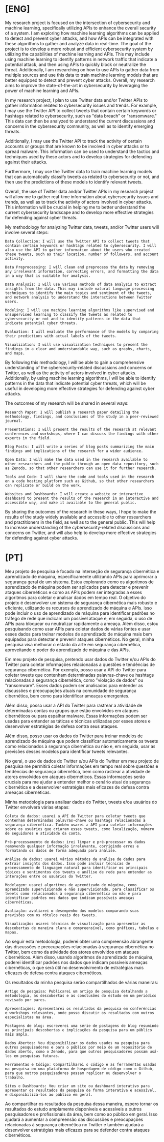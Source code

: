 # [ENG]
My research project is focused on the intersection of cybersecurity and machine learning, specifically utilizing APIs to enhance the overall security of a system. I am exploring how machine learning algorithms can be applied to detect and prevent cyber attacks, and how APIs can be integrated with these algorithms to gather and analyze data in real-time. The goal of the project is to develop a more robust and efficient cybersecurity system by utilizing the capabilities of machine learning and APIs. This may include using machine learning to identify patterns in network traffic that indicate a potential attack, and then using APIs to quickly block or neutralize the threat. Additionally, I am researching on how to use APIs to gather data from multiple sources and use this data to train machine learning models that are better equipped to detect and prevent cyber attacks. Overall, my research aims to improve the state-of-the-art in cybersecurity by leveraging the power of machine learning and APIs.

In my research project, I plan to use Twitter data and/or Twitter APIs to gather information related to cybersecurity issues and trends. For example, I may use the Twitter API to collect tweets that contain certain keywords or hashtags related to cybersecurity, such as "data breach" or "ransomware." This data can then be analyzed to understand the current discussions and concerns in the cybersecurity community, as well as to identify emerging threats.

Additionally, I may use the Twitter API to track the activity of certain accounts or groups that are known to be involved in cyber attacks or to spread malware. This information can be used to understand the tactics and techniques used by these actors and to develop strategies for defending against their attacks.

Furthermore, I may use the Twitter data to train machine learning models that can automatically classify tweets as related to cybersecurity or not, and then use the predictions of these models to identify relevant tweets.

Overall, the use of Twitter data and/or Twitter APIs in my research project will allow me to gather real-time information about cybersecurity issues and trends, as well as to track the activity of actors involved in cyber attacks. This information will be crucial in helping me to better understand the current cybersecurity landscape and to develop more effective strategies for defending against cyber threats.

My methodology for analyzing Twitter data, tweets, and/or Twitter users will involve several steps:

    Data Collection: I will use the Twitter API to collect tweets that contain certain keywords or hashtags related to cybersecurity. I will also use the API to gather information about the users who created these tweets, such as their location, number of followers, and account activity.

    Data Preprocessing: I will clean and preprocess the data by removing any irrelevant information, correcting errors, and formatting the data in a way that is suitable for analysis.

    Data Analysis: I will use various methods of data analysis to extract insights from the data. This may include natural language processing techniques to identify the main topics and sentiment of the tweets, and network analysis to understand the interactions between Twitter users.

    Modeling: I will use machine learning algorithms like supervised and unsupervised learning to classify the tweets as related to cybersecurity or not and to identify patterns in the data that indicate potential cyber threats.

    Evaluation: I will evaluate the performance of the models by comparing their predictions with actual labels of the tweets.

    Visualization: I will use visualization techniques to present the findings in a clear and understandable way, such as graphs, charts, and maps.

By following this methodology, I will be able to gain a comprehensive understanding of the cybersecurity-related discussions and concerns on Twitter, as well as the activity of actors involved in cyber attacks. Additionally, by using machine learning algorithms, I will be able to identify patterns in the data that indicate potential cyber threats, which will be useful in developing more effective strategies for defending against cyber attacks.

The outcomes of my research will be shared in several ways:

    Research Paper: I will publish a research paper detailing the methodology, findings, and conclusions of the study in a peer-reviewed journal.

    Presentations: I will present the results of the research at relevant conferences and workshops, where I can discuss the findings with other experts in the field.

    Blog Posts: I will write a series of blog posts summarizing the main findings and implications of the research for a wider audience.

    Open Data: I will make the data used in the research available to other researchers and the public through an open data repository, such as Zenodo, so that other researchers can use it for further research.

    Tools and Code: I will share the code and tools used in the research on a code hosting platform such as Github, so that other researchers can replicate or build on the work.

    Websites and Dashboards: I will create a website or interactive dashboard to present the results of the research in an interactive and accessible way, and make it available to the general public.

By sharing the outcomes of the research in these ways, I hope to make the results of the study widely available and accessible to other researchers and practitioners in the field, as well as to the general public. This will help to increase understanding of the cybersecurity-related discussions and concerns on Twitter, and will also help to develop more effective strategies for defending against cyber attacks.

# [PT]
Meu projeto de pesquisa é focado na interseção de segurança cibernética e aprendizado de máquina, especificamente utilizando APIs para aprimorar a segurança geral de um sistema. Estou explorando como os algoritmos de aprendizado de máquina podem ser aplicados para detectar e prevenir ataques cibernéticos e como as APIs podem ser integradas a esses algoritmos para coletar e analisar dados em tempo real. O objetivo do projeto é desenvolver um sistema de segurança cibernética mais robusto e eficiente, utilizando os recursos de aprendizado de máquina e APIs. Isso pode incluir o uso de aprendizado de máquina para identificar padrões no tráfego de rede que indicam um possível ataque e, em seguida, o uso de APIs para bloquear ou neutralizar rapidamente a ameaça. Além disso, estou pesquisando como usar APIs para coletar dados de várias fontes e usar esses dados para treinar modelos de aprendizado de máquina mais bem equipados para detectar e prevenir ataques cibernéticos. No geral, minha pesquisa visa melhorar o estado da arte em segurança cibernética, aproveitando o poder do aprendizado de máquina e das APIs.

Em meu projeto de pesquisa, pretendo usar dados do Twitter e/ou APIs do Twitter para coletar informações relacionadas a questões e tendências de segurança cibernética. Por exemplo, posso usar a API do Twitter para coletar tweets que contenham determinadas palavras-chave ou hashtags relacionadas à segurança cibernética, como "violação de dados" ou "ransomware". Esses dados podem ser analisados para entender as discussões e preocupações atuais na comunidade de segurança cibernética, bem como para identificar ameaças emergentes.

Além disso, posso usar a API do Twitter para rastrear a atividade de determinadas contas ou grupos que estão envolvidos em ataques cibernéticos ou para espalhar malware. Essas informações podem ser usadas para entender as táticas e técnicas utilizadas por esses atores e desenvolver estratégias de defesa contra seus ataques.

Além disso, posso usar os dados do Twitter para treinar modelos de aprendizado de máquina que podem classificar automaticamente os tweets como relacionados à segurança cibernética ou não e, em seguida, usar as previsões desses modelos para identificar tweets relevantes.

No geral, o uso de dados do Twitter e/ou APIs do Twitter em meu projeto de pesquisa me permitirá coletar informações em tempo real sobre questões e tendências de segurança cibernética, bem como rastrear a atividade de atores envolvidos em ataques cibernéticos. Essas informações serão cruciais para me ajudar a entender melhor o cenário atual de segurança cibernética e a desenvolver estratégias mais eficazes de defesa contra ameaças cibernéticas.

Minha metodologia para analisar dados do Twitter, tweets e/ou usuários do Twitter envolverá várias etapas:

    Coleta de dados: usarei a API do Twitter para coletar tweets que contenham determinadas palavras-chave ou hashtags relacionadas à segurança cibernética. Também usarei a API para coletar informações sobre os usuários que criaram esses tweets, como localização, número de seguidores e atividade da conta.

    Pré-processamento de dados: irei limpar e pré-processar os dados removendo qualquer informação irrelevante, corrigindo erros e formatando os dados de forma adequada para análise.

    Análise de dados: usarei vários métodos de análise de dados para extrair insights dos dados. Isso pode incluir técnicas de processamento de linguagem natural para identificar os principais tópicos e sentimentos dos tweets e análise de rede para entender as interações entre os usuários do Twitter.

    Modelagem: usarei algoritmos de aprendizado de máquina, como aprendizado supervisionado e não supervisionado, para classificar os tweets como relacionados à segurança cibernética ou não e para identificar padrões nos dados que indicam possíveis ameaças cibernéticas.

    Avaliação: avaliarei o desempenho dos modelos comparando suas previsões com os rótulos reais dos tweets.

    Visualização: usarei técnicas de visualização para apresentar as descobertas de maneira clara e compreensível, como gráficos, tabelas e mapas.

Ao seguir esta metodologia, poderei obter uma compreensão abrangente das discussões e preocupações relacionadas à segurança cibernética no Twitter, bem como da atividade dos atores envolvidos em ataques cibernéticos. Além disso, usando algoritmos de aprendizado de máquina, poderei identificar padrões nos dados que indicam possíveis ameaças cibernéticas, o que será útil no desenvolvimento de estratégias mais eficazes de defesa contra ataques cibernéticos.

Os resultados da minha pesquisa serão compartilhados de várias maneiras:

    Artigo de pesquisa: Publicarei um artigo de pesquisa detalhando a metodologia, as descobertas e as conclusões do estudo em um periódico revisado por pares.

    Apresentações: Apresentarei os resultados da pesquisa em conferências e workshops relevantes, onde posso discutir os resultados com outros especialistas na área.

    Postagens de blog: escreverei uma série de postagens de blog resumindo as principais descobertas e implicações da pesquisa para um público mais amplo.

    Dados Abertos: Vou disponibilizar os dados usados na pesquisa para outros pesquisadores e para o público por meio de um repositório de dados aberto, como o Zenodo, para que outros pesquisadores possam usá-los em pesquisas futuras.

    Ferramentas e Código: Compartilharei o código e as ferramentas usadas na pesquisa em uma plataforma de hospedagem de código como o Github, para que outros pesquisadores possam replicar ou desenvolver o trabalho.

    Sites e Dashboards: Vou criar um site ou dashboard interativo para apresentar os resultados da pesquisa de forma interativa e acessível, e disponibilizá-los ao público em geral.

Ao compartilhar os resultados da pesquisa dessa maneira, espero tornar os resultados do estudo amplamente disponíveis e acessíveis a outros pesquisadores e profissionais da área, bem como ao público em geral. Isso ajudará a aumentar a compreensão das discussões e preocupações relacionadas à segurança cibernética no Twitter e também ajudará a desenvolver estratégias mais eficazes para se defender contra ataques cibernéticos.
